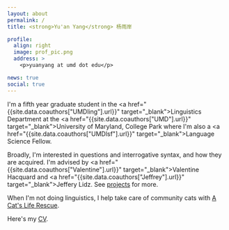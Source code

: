 ```yaml
---
layout: about
permalink: /
title: <strong>Yu'an Yang</strong> 杨雨岸

profile:
  align: right
  image: prof_pic.png
  address: >
    <p>yuanyang at umd dot edu</p>

news: true
social: true
---
```

I'm a fifth year graduate student in the <a href="{{site.data.coauthors["UMDling"].url}}" target="_blank">Linguistics Department</a> at the <a href="{{site.data.coauthors["UMD"].url}}" target="_blank">University of Maryland, College Park</a> where I'm also a <a href="{{site.data.coauthors["UMDlsf"].url}}" target="_blank">Language Science Fellow</a>. 

Broadly, I'm interested in questions and interrogative syntax, and how they are acquired. I'm advised by <a href="{{site.data.coauthors["Valentine"].url}}" target="_blank">Valentine Hacquard</a> and <a href="{{site.data.coauthors["Jeffrey"].url}}" target="_blank">Jeffery Lidz</a>. See [projects](/projects/) for more. 

When I'm not doing linguistics, I help take care of community cats with [A Cat's Life Rescue](https://www.acatsliferescue.org).  


Here's my [CV](assets/pdf/cv.pdf).

